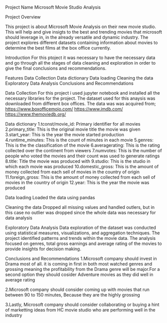 
Project Name
Microsoft Movie Studio Analysis

Project Overview

This project is about Microsoft Movie Analysis on their new movie studio. This will help and give insigts to the best and trending movies that microsoft should leverage in, in the already versatile and dynamic industry. The project explores different datasets containing information about movies to determine the best films at the box office currently.

Introduction
For this ptoject it was necessary to have the necessary data and go through all the stages of data cleaning and exploration in order to give the final conclusions and recommendations.


Features
Data Collection
Data dictionary
Data loading
Cleaning the data
Exploratory Data Analysis
Conclusions and Recommendations


Data Collection
For this project i used jupyter notebook and installed all the necessary libraries for the project.
The dataset used for this anaysis was downloaded from different box offices. The data was was acquired from; https://www.boxofficemojo.com/ https://www.imdb.com/ https://www.themoviedb.org/

Data dictionary
1.tconst/movie_id: Primary identifier for all movies
2.primary_title: This is the original movie title the movie was given
3.start_year: This is the year the movie started production
4.runtime_minutes: This is the count of minutes in each movie
5.genres: This is the the classification of the movie
6.averagerating: This is the rating collected over the continent from viewers
7.numvotes: This is the number of people who voted the movies and their count was used to generate ratings
8.title: Title the movie was produced with
9.studio: This is the studio in which each movie was produced
10.domestic_gross: This is the amount of money collected from each sell of movies in the country of origin
11.foreign_gross: This is the amount of money collected from each sell of movies in the country of origin
12.year: This is the year the movie was produced

Data loading
Loaded the data using pandas

Cleaning the data
Dropped all missing values and handled outlers, but in this case no outlier was dropped since the whole data was necessary for data analysis

Exploratory Data Analysis
Data exploration of the dataset was conducted using statistical measures, visualizations, and aggregation techniques. The project identified patterns and trends within the movie data. The analysis focused on genres, total gross earnings and average rating of the movies to provide insights for decision making.

Conclusions and Recommendations
1.Microsoft company should invest in Drama most of all. it is coming in first in both most watched genres and grossing meaning the profitability from the Drama genre will be major.For a second option they should cosider Adventure movies as they did well in average rating

2.Microsoft company should consider coming up with movies that run between 90 to 150 minutes, Because they are the highly grossing

3.Lastly, Microsoft company should consider collaborating or buying a hint of marketting ideas from HC movie studio who are performing well in the industry